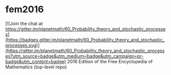 # fem2016

[![Join the chat at https://gitter.im/planetmath/60_Probability_theory_and_stochastic_processes](https://badges.gitter.im/planetmath/60_Probability_theory_and_stochastic_processes.svg)](https://gitter.im/planetmath/60_Probability_theory_and_stochastic_processes?utm_source=badge&utm_medium=badge&utm_campaign=pr-badge&utm_content=badge)
2016 Edition of the Free Encyclopedia of Mathematics (top-level repo)
